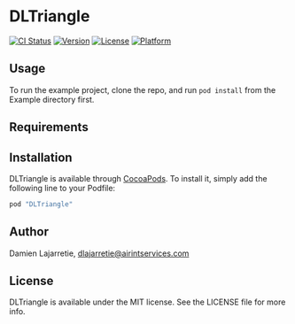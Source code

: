 # DLTriangle

[![CI Status](https://travis-ci.org/dlajarretie/DLTriangle.svg?branch=master)](https://travis-ci.org/dlajarretie/DLTriangle)
[![Version](https://img.shields.io/cocoapods/v/DLTriangle.svg?style=flat)](http://cocoapods.org/pods/DLTriangle)
[![License](https://img.shields.io/cocoapods/l/DLTriangle.svg?style=flat)](http://cocoapods.org/pods/DLTriangle)
[![Platform](https://img.shields.io/cocoapods/p/DLTriangle.svg?style=flat)](http://cocoapods.org/pods/DLTriangle)

## Usage

To run the example project, clone the repo, and run `pod install` from the Example directory first.

## Requirements

## Installation

DLTriangle is available through [CocoaPods](http://cocoapods.org). To install
it, simply add the following line to your Podfile:

```ruby
pod "DLTriangle"
```

## Author

Damien Lajarretie, dlajarretie@airintservices.com

## License

DLTriangle is available under the MIT license. See the LICENSE file for more info.
